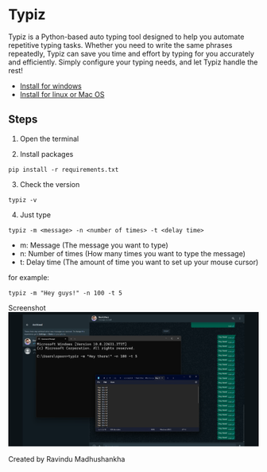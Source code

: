 # Typiz

Typiz is a Python-based auto typing tool designed to help you automate repetitive typing tasks. Whether you need to write the same phrases repeatedly, Typiz can save you time and effort by typing for you accurately and efficiently. Simply configure your typing needs, and let Typiz handle the rest!

- [Install for windows](https://github.com/mounter7/typiz/releases/download/typiz-1.0v/typiz.zip)
- [Install for linux or Mac OS](https://github.com/mounter7/typiz/archive/refs/heads/main.zip)

## Steps
1. Open the terminal

2. Install packages
```
pip install -r requirements.txt
```
3. Check the version
```
typiz -v
```
4. Just type
```
typiz -m <message> -n <number of times> -t <delay time>
```
- m: Message (The message you want to type)
- n: Number of times (How many times you want to type the message)
- t: Delay time (The amount of time you want to set up your mouse cursor)

for example:
```
typiz -m "Hey guys!" -n 100 -t 5
```

Screenshot
![Typiz | Screenshot](screenshot.png)

Created by Ravindu Madhushankha
